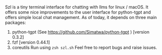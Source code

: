 Szl is a tiny terminal interface for chatting with llms for linux / macOS. It offers some nice improvements to the user interface for python-tgpt and offers simple local chat management. As of today, it depends on three main packages:
1. python-tgpt (See https://github.com/Simatwa/python-tgpt ) [version 0.3.2]
2. fzf [version 0.44.1]
3. coreutils
Run using `zsh szl.sh`
Feel free to report bugs and raise issues.
